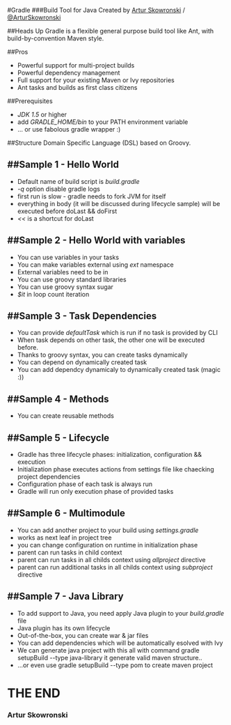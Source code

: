 #Gradle
###Build Tool for Java
Created by [Artur Skowronski](http://hibari.eu) /
[@ArturSkowronski](http://twitter.com/ArturSkowronski)

##Heads Up
Gradle is a flexible general purpose build tool like Ant, with build-by-convention Maven style. 

##Pros
* Powerful support for multi-project builds
* Powerful dependency management
* Full support for your existing Maven or Ivy repositories
* Ant tasks and builds as first class citizens

##Prerequisites
* _JDK 1.5_ or higher
* add _GRADLE_HOME/bin_ to your PATH environment 
variable
* ... or use fabolous gradle wrapper :)

##Structure
Domain Specific Language (DSL) based on Groovy.

##Sample 1 - Hello World
----------
* Default name of build script is _build.gradle_
* _-q_ option disable gradle logs
* first run is slow - gradle needs to fork JVM for itself
* everything in body (it will be discussed during lifecycle sample) will be executed before doLast && doFirst
* _<<_ is a shortcut for doLast

##Sample 2 - Hello World with variables
----------
* You can use variables in your tasks
* You can make variables external using _ext_ namespace
* External  variables need to be in 
* You can use groovy standard libraries
* You can use groovy syntax sugar
* _$it_ in loop count iteration

##Sample 3 - Task Dependencies
----------
* You can provide _defaultTask_ which is run if no task is provided by CLI
* When task depends on other task, the other one will be executed before.
* Thanks to groovy syntax, you can create tasks dynamically
* You can depend on dynamically created task
* You can add dependcy dynamicaly to dynamically created task (magic :))

##Sample 4 - Methods
----------
* You can create reusable methods

##Sample 5 - Lifecycle
----------
* Gradle has three lifecycle phases: initialization, configuration && execution
* Initialization phase executes actions from settings file like chaecking project dependencies
* Configuration phase of each task is always run
* Gradle will run only execution phase of provided tasks

##Sample 6 - Multimodule
----------
* You can add another project to your build using _settings.gradle_
* works as next leaf in project tree
* you can change configuration on runtime in initialization phase
* parent can run tasks in child context
* parent can run tasks in all childs context using _allproject_ directive
* parent can run additional tasks in all childs context using _subproject_ directive

##Sample 7 - Java Library
----------
* To add support to Java, you need apply Java plugin to your _build.gradle_ file
* Java plugin has its own lifecycle
* Out-of-the-box, you can create war & jar files
* You can add dependencies which will be automatically esolved with Ivy
* We can generate java project with this all with command 
	gradle setupBuild --type java-library 
it generate valid maven structure..
* ...or even use 
	gradle setupBuild --type pom
to create maven project



<h1>THE END</h1>
<h3>Artur Skowronski</h3>

